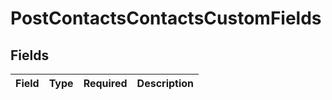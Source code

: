 # PostContactsContactsCustomFields


## Fields

| Field       | Type        | Required    | Description |
| ----------- | ----------- | ----------- | ----------- |